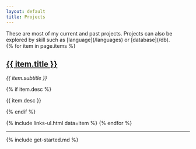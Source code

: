 ```yaml
---
layout: default
title: Projects
---
```


<section markdown="1">
These are most of my current and past projects. Projects can also be explored by skill such as [language](/languages) or [database](/db).
</section>

<section>
{% for item in page.items %}
  <h1><a href="{{ item.url }}">{{ item.title }}</a></h1>

  <p><em>{{ item.subtitle }}</em></p>

  {% if item.desc %}
  <p>{{ item.desc }}</p>
  {% endif %}

  {% include links-ul.html data=item %}
{% endfor %}
</section>

<hr>

<section markdown="1">
{% include get-started.md %}
</section>

<script>
element = document.getElementById("project-menu");
element.className += " active";
</script>
